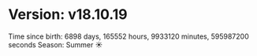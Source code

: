 # Version: v18.10.19
Time since birth: 6898 days, 165552 hours, 9933120 minutes, 595987200 seconds
Season: Summer ☀️
